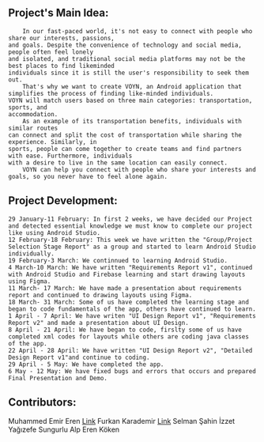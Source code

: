 ## Project's Main Idea:

		In our fast-paced world, it's not easy to connect with people who share our interests, passions,
	and goals. Despite the convenience of technology and social media, people often feel lonely
	and isolated, and traditional social media platforms may not be the best places to find likeminded
	individuals since it is still the user's responsibility to seek them out.
		That's why we want to create VOYN, an Android application that simplifies the process of finding like-minded individuals.
	VOYN will match users based on three main categories: transportation, sports, and
	accommodation.
		As an example of its transportation benefits, individuals with similar routes
	can connect and split the cost of transportation while sharing the experience. Similarly, in
	sports, people can come together to create teams and find partners with ease. Furthermore, individuals
	with a desire to live in the same location can easily connect.
		VOYN can help you connect with people who share your interests and goals, so you never have to feel alone again.

## Project Development:
  
	29 January-11 February: In first 2 weeks, we have decided our Project and detected essential knowledge we must know to complete our project like using Android Studio.
	12 February-18 February: This week we have written the "Group/Project Selection Stage Report" as a group and started to learn Android Studio individually.
	19 February-3 March: We continnued to learning Android Studio.
	4 March-10 March: We have written "Requirements Report v1", continued with Android Studio and Firebase learning and start drawing layouts using Figma. 
	11 March- 17 March: We have made a presentation about requirements report and continued to drawing layouts using Figma. 
	18 March- 31 March: Some of us have completed the learning stage and began to code fundamentals of the app, others have continued to learn.
	1 April - 7 April: We have writen "UI Design Report v1", "Requirements Report v2" and made a presentation about UI Design.
	8 April - 21 April: We have began to code, firslty some of us have completed xml codes for layouts while others are coding java classes of the app.
	22 April - 28 April: We have written "UI Design Report v2", "Detailed Design Report v1"and continue to coding.
	29 April - 5 May: We have completed the app.
	6 May - 12 May: We have fixed bugs and errors that occurs and prepared Final Presentation and Demo.
 ## Contributors:
 Muhammed Emir Eren [Link](https://github.com/MuhammedEmirEren)
 Furkan Karademir [Link](https://github.com/karademirfurkan)
 Selman Şahin
 İzzet Yağızefe Sungurlu 
 Alp Eren Köken

